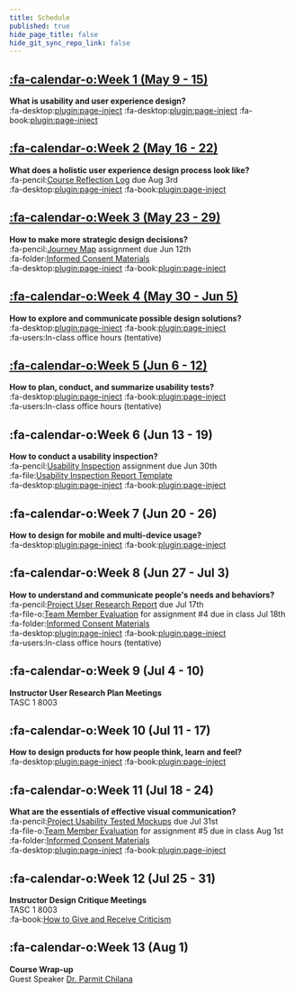 ```yaml
---
title: Schedule
published: true
hide_page_title: false
hide_git_sync_repo_link: false
---
```


## [:fa-calendar-o:Week 1 (May 9 - 15)](/home/module-01)
**What is usability and user experience design?**  
:fa-desktop:[plugin:page-inject](/all-slides/week-01-1?template=partials/iframelinkonly)
:fa-desktop:[plugin:page-inject](/all-slides/week-01-2?template=partials/iframelinkonly)
:fa-book:[plugin:page-inject](/all-readings/week-01?template=partials/embedlycardlinkonly)  

## [:fa-calendar-o:Week 2 (May 16 - 22)](/home/module-02)
**What does a holistic user experience design process look like?**  
:fa-pencil:[Course Reflection Log](https://sso.canvaslms.com/courses/1413912/assignments/9519528) due Aug 3rd  
:fa-desktop:[plugin:page-inject](/all-slides/week-02?template=partials/iframelinkonly)
:fa-book:[plugin:page-inject](/all-readings/week-02?template=partials/embedlycardlinkonly)  

## [:fa-calendar-o:Week 3 (May 23 - 29)](/home/module-03)
**How to make more strategic design decisions?**   
:fa-pencil:[Journey Map](https://canvas.sfu.ca/courses/38847/assignments/292821) assignment due Jun 12th  
:fa-folder:[Informed Consent Materials](https://sso.canvaslms.com/courses/1413912/files/folder/Handouts/Informed%20Consent)  
:fa-desktop:[plugin:page-inject](/all-slides/week-03?template=partials/iframelinkonly)
:fa-book:[plugin:page-inject](/all-readings/week-03?template=partials/embedlycardlinkonly)  

## [:fa-calendar-o:Week 4 (May 30 - Jun 5)](/home/module-04)
**How to explore and communicate possible design solutions?**   
:fa-desktop:[plugin:page-inject](/all-slides/week-04?template=partials/iframelinkonly)
:fa-book:[plugin:page-inject](/all-readings/week-04?template=partials/embedlycardlinkonly)  
:fa-users:In-class office hours (tentative)  

## [:fa-calendar-o:Week 5 (Jun 6 - 12)](/home/module-05)
**How to plan, conduct, and summarize usability tests?**  
:fa-desktop:[plugin:page-inject](/all-slides/week-05?template=partials/iframelinkonly)
:fa-book:[plugin:page-inject](/all-readings/week-05?template=partials/embedlycardlinkonly)  
:fa-users:In-class office hours (tentative)

## :fa-calendar-o:Week 6 (Jun 13 - 19)
**How to conduct a usability inspection?**   
:fa-pencil:[Usability Inspection](https://sso.canvaslms.com/courses/1413912/assignments/9519532) assignment due Jun 30th  
:fa-file:[Usability Inspection Report Template](https://sso.canvaslms.com/courses/1413912/files/folder/Handouts/Usability%20Inspection%20Report%20Template)  
:fa-desktop:[plugin:page-inject](/all-slides/week-06?template=partials/iframelinkonly)
:fa-book:[plugin:page-inject](/all-readings/week-06?template=partials/embedlycardlinkonly)    

## :fa-calendar-o:Week 7 (Jun 20 - 26)
**How to design for mobile and multi-device usage?**  
:fa-desktop:[plugin:page-inject](/all-slides/week-07?template=partials/iframelinkonly)
:fa-book:[plugin:page-inject](/all-readings/week-07?template=partials/embedlycardlinkonly)  

## :fa-calendar-o:Week 8 (Jun 27 - Jul 3)
**How to understand and communicate people's needs and behaviors?**   
:fa-pencil:[Project User Research Report](https://sso.canvaslms.com/courses/1413912/assignments/9519534) due Jul 17th  
:fa-file-o:[Team Member Evaluation](https://sso.canvaslms.com/courses/1413912/files/folder/Handouts/Team%20Member%20Evaluations) for  assignment #4 due in class Jul 18th  
:fa-folder:[Informed Consent Materials](https://sso.canvaslms.com/courses/1413912/files/folder/Handouts/Informed%20Consent)  
:fa-desktop:[plugin:page-inject](/all-slides/week-08?template=partials/iframelinkonly)
:fa-book:[plugin:page-inject](/all-readings/week-08?template=partials/embedlycardlinkonly)  
:fa-users:In-class office hours (tentative)  

## :fa-calendar-o:Week 9 (Jul 4 - 10)
**Instructor User Research Plan Meetings**  
TASC 1 8003

## :fa-calendar-o:Week 10 (Jul 11 - 17)
**How to design products for how people think, learn and feel?**  
:fa-desktop:[plugin:page-inject](/all-slides/week-10?template=partials/iframelinkonly)
:fa-book:[plugin:page-inject](/all-readings/week-10?template=partials/embedlycardlinkonly)  

## :fa-calendar-o:Week 11 (Jul 18 - 24)
**What are the essentials of effective visual communication?**   
:fa-pencil:[Project Usability Tested Mockups](https://sso.canvaslms.com/courses/1413912/assignments/9519533) due Jul 31st    
:fa-file-o:[Team Member Evaluation](https://sso.canvaslms.com/courses/1413912/files/folder/Handouts/Team%20Member%20Evaluations) for assignment #5 due in class Aug 1st  
:fa-folder:[Informed Consent Materials](https://sso.canvaslms.com/courses/1413912/files/folder/Handouts/Informed%20Consent)  
:fa-desktop:[plugin:page-inject](/all-slides/week-11?template=partials/iframelinkonly)
:fa-book:[plugin:page-inject](/all-readings/week-11?template=partials/embedlycardlinkonly)  

## :fa-calendar-o:Week 12 (Jul 25 - 31)
**Instructor Design Critique Meetings**  
TASC 1 8003  
:fa-book:[How to Give and Receive Criticism](http://scottberkun.com/essays/35-how-to-give-and-receive-criticism/)

## :fa-calendar-o:Week 13 (Aug 1)
**Course Wrap-up**  
Guest Speaker [Dr. Parmit Chilana](http://hci.cs.sfu.ca/)
